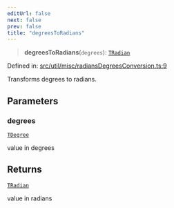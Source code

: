 ```yaml
---
editUrl: false
next: false
prev: false
title: "degreesToRadians"
---
```


> **degreesToRadians**(`degrees`): [`TRadian`](/api/type-aliases/tradian/)

Defined in: [src/util/misc/radiansDegreesConversion.ts:9](https://github.com/fabricjs/fabric.js/blob/fea1b29b7495d9634e300bd4bfa43de097745805/src/util/misc/radiansDegreesConversion.ts#L9)

Transforms degrees to radians.

## Parameters

### degrees

[`TDegree`](/api/type-aliases/tdegree/)

value in degrees

## Returns

[`TRadian`](/api/type-aliases/tradian/)

value in radians
